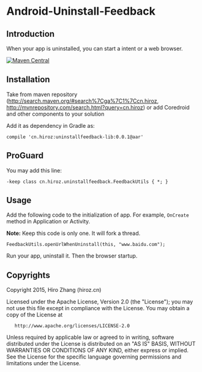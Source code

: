 # Android-Uninstall-Feedback

## Introduction

When your app is uninstalled, you can start a intent or a web browser.

[![Maven Central](https://maven-badges.herokuapp.com/maven-central/cn.hiroz/uninstallfeedback-lib/badge.svg?style=flat)](https://maven-badges.herokuapp.com/maven-central/cn.hiroz/uninstallfeedback-lib/)

## Installation

Take from maven repository (<http://search.maven.org/#search%7Cga%7C1%7Ccn.hiroz>, <http://mvnrepository.com/search.html?query=cn.hiroz>) or add Coredroid and other components to your solution


Add it as dependency in Gradle as:

```
compile 'cn.hiroz:uninstallfeedback-lib:0.0.1@aar'
```

## ProGuard

You may add this line:

```
-keep class cn.hiroz.uninstallfeedback.FeedbackUtils { *; }
```

## Usage

Add the following code to the initialization of app. For example, `OnCreate` method in Application or Activity. 

**Note:** Keep this code is only one. It will fork a thread. 

```
FeedbackUtils.openUrlWhenUninstall(this, "www.baidu.com");
```

Run your app, uninstall it. Then the browser startup.

## Copyrights

   Copyright 2015, Hiro Zhang (hiroz.cn)

   Licensed under the Apache License, Version 2.0 (the "License");
   you may not use this file except in compliance with the License.
   You may obtain a copy of the License at

       http://www.apache.org/licenses/LICENSE-2.0

   Unless required by applicable law or agreed to in writing, software
   distributed under the License is distributed on an "AS IS" BASIS,
   WITHOUT WARRANTIES OR CONDITIONS OF ANY KIND, either express or implied.
   See the License for the specific language governing permissions and
   limitations under the License.